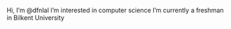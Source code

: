 Hi, I’m @dfnlal
I’m interested in computer science
I’m currently a freshman in Bilkent University

<!---
dfnlal/dfnlal is a ✨ special ✨ repository because its `README.md` (this file) appears on your GitHub profile.
You can click the Preview link to take a look at your changes.
--->
